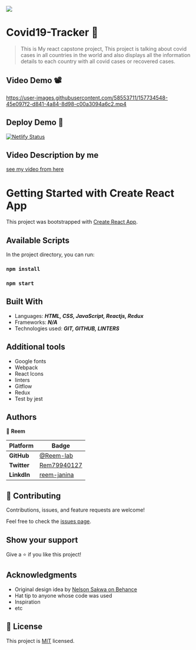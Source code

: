 
![](https://img.shields.io/static/v1?label=BY&message=Reemoz&color=pink)

<!-- Feel Free to Add, Update, Delete Any Section you find needs so -->

# Covid19-Tracker 🦠

> This is My react capstone project, This project is talking about covid cases in all countries in the world and also displays all the information details to each country with all covid cases or recovered cases.


## Video Demo 📽

https://user-images.githubusercontent.com/58553711/157734548-45e097f2-d841-4a84-8d98-c00a3094a6c2.mp4



## Deploy Demo 🚀

[![Netlify Status](https://api.netlify.com/api/v1/badges/cc500adb-5279-4240-9ff1-26be38ac6130/deploy-status)](https://covid19-tracker9.netlify.app/)

## Video Description by me

[see my video from here](https://www.loom.com/share/abd3e97140784135bbc8ddbf2906bb86)



# Getting Started with Create React App

This project was bootstrapped with [Create React App](https://github.com/facebook/create-react-app).



## Available Scripts

In the project directory, you can run:

### `npm install`

### `npm start`



## Built With

- Languages: _**HTML, CSS, JavaScript, Reactjs, Redux**_
- Frameworks: _**N/A**_
- Technologies used: _**GIT, GITHUB, LINTERS**_

## Additional tools
 - Google fonts
 - Webpack 
 - React Icons
 - linters
 - Gitflow
 - Redux
 - Test by jest


## Authors

<!-- Only Change Username for Different Accounts -->

👤 **Reem**

 Platform | Badge |
 --- | --- |
 **GitHub**  | [@Reem-lab](https://github.com/Reem-lab)
 **Twitter** | [Rem79940127](https://twitter.com/Rem79940127)
 **LinkdIn** | [reem-janina](https://www.linkedin.com/in/reem-janina-ab74ab21a/)


## 🤝 Contributing

Contributions, issues, and feature requests are welcome!

Feel free to check the [issues page](https://github.com/MrRamoun/WEBDEV/issues).

## Show your support

Give a ⭐️ if you like this project!

## Acknowledgments

- Original design idea by [Nelson Sakwa on Behance](https://www.behance.net/sakwadesignstudio)
- Hat tip to anyone whose code was used
- Inspiration
- etc

## 📝 License

This project is [MIT](/LICENSE) licensed.
